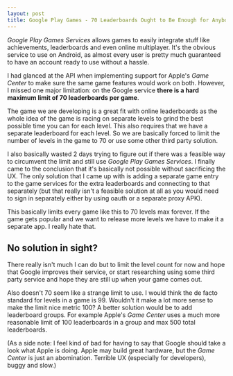 ```yaml
---
layout: post
title: Google Play Games - 70 Leaderboards Ought to Be Enough for Anybody
---
```


*Google Play Games Services* allows games to easily integrate stuff like achievements, leaderboards and even online multiplayer. It's the obvious service to use on Android, as almost every user is pretty much guaranteed to have an account ready to use without a hassle.

I had glanced at the API when implementing support for Apple's *Game Center* to make sure the same game features would work on both. However, I missed one major limitation: on the Google service **there is a hard maximum limit of 70 leaderboards per game**.

The game we are developing is a great fit with online leaderboards as the whole idea of the game is racing on separate levels to grind the best possible time you can for each level. This also requires that we have a separate leaderboard for each level. So we are basically forced to limit the number of levels in the game to 70 or use some other third party solution.

I also basically wasted 2 days trying to figure out if there was a feasible way to circumvent the limit and still use *Google Play Games Services*. I finally came to the conclusion that it's basically not possible without sacrificing the UX. The only solution that I came up with is adding a separate game entry to the game services for the extra leaderboards and connecting to that separately (but that really isn't a feasible solution at all as you would need to sign in separately either by using oauth or a separate proxy APK).

This basically limits every game like this to 70 levels max forever. If the game gets popular and we want to release more levels we have to make it a separate app. I really hate that.

No solution in sight?
---------------------

There really isn't much I can do but to limit the level count for now and hope that Google improves their service, or start researching using some third party service and hope they are still up when your game comes out.

Also doesn't 70 seem like a strange limit to use. I would think the de facto standard for levels in a game is 99. Wouldn't it make a lot more sense to make the limit nice metric 100? A better solution would be to add leaderboard groups. For example Apple's *Game Center* uses a much more reasonable limit of 100 leaderboards in a group and max 500 total leaderboards.

(As a side note: I feel kind of bad for having to say that Google should take a look what Apple is doing. Apple may build great hardware, but the *Game Center* is just an abomination. Terrible UX (especially for developers), buggy and slow.)
